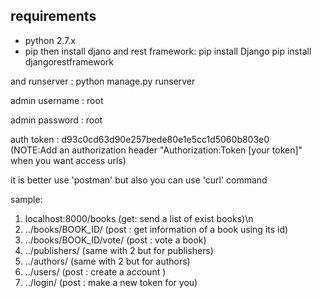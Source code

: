 ## requirements
  *  python 2.7.x
  *  pip
then install djano and rest framework:
    pip install Django
    pip install djangorestframework

and runserver :
    python manage.py runserver

admin username :
root

admin password :
root

auth token :
d93c0cd63d90e257bede80e1e5cc1d5060b803e0  
(NOTE:Add an authorization header "Authorization:Token [your token]" when you want access urls)

it is better use 'postman' but also you can use 'curl' command

sample:
1. localhost:8000/books (get: send a list of exist books)\n
2. ../books/BOOK_ID/ (post : get information of a book using its id)
3. ../books/BOOK_ID/vote/ (post : vote a book)
4. ../publishers/ (same with 2 but for publishers)
5. ../authors/ (same with 2 but for authors)
6. ../users/ (post : create a account )
7. ../login/ (post : make a new token for you)
